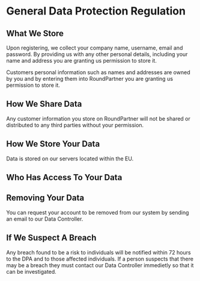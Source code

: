 # General Data Protection Regulation
<!-- This page has been set up to document how we will meet the requirments of GDPR -->

## What We Store
Upon registering, we collect your company name, username, email and password.
By providing us with any other personal details, including your name and address you are granting us permission to store it.

Customers personal information such as names and addresses are owned by you and by entering them into RoundPartner you are granting us permission to store it.

## How We Share Data
Any customer information you store on RoundPartner will not be shared or distributed to any third parties without your permission.

## How We Store Your Data
Data is stored on our servers located within the EU.

## Who Has Access To Your Data

## Removing Your Data
You can request your account to be removed from our system by sending an email to our Data Controller.

## If We Suspect A Breach
Any breach found to be a risk to individuals will be notified within 72 hours to the DPA and to those affected individuals.
If a person suspects that there may be a breach they must contact our Data Controller immedietly so that it can be investigated.
